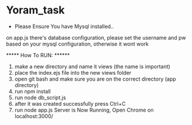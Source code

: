 # Yoram_task

* Please Ensure You have Mysql installed.. 

on app.js there's database configuration,
please set the username and pw based on your mysql configuration, otherwise it wont work

***** How To RUN: ******
1. make a new directory and name it views (the name is important)
2. place the index.ejs file into the new views folder
3. open git bash and make sure you are on the correct directory (app directory)
4. run npm install
5. run node db_script.js
6. after it was created successfully press Ctrl+C
7. run node app.js
Server is Now Running, Open Chrome on localhost:3000/


